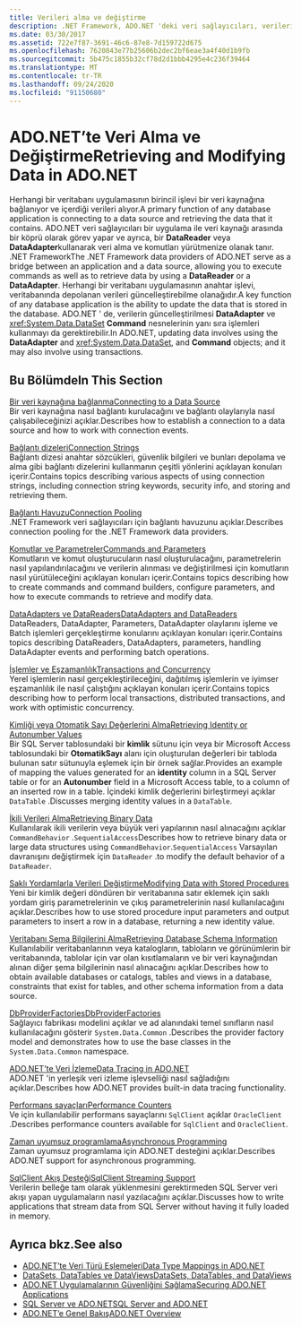 ```yaml
---
title: Verileri alma ve değiştirme
description: .NET Framework, ADO.NET 'deki veri sağlayıcıları, verileri okumak ve güncelleştirmek için bir uygulamayla veri kaynağı arasında bir köprü olarak görev yapar.
ms.date: 03/30/2017
ms.assetid: 722e7f87-3691-46c6-87e8-7d159722d675
ms.openlocfilehash: 7620843e77b25606b2dec2bf6eae3a4f40d1b9fb
ms.sourcegitcommit: 5b475c1855b32cf78d2d1bbb4295e4c236f39464
ms.translationtype: MT
ms.contentlocale: tr-TR
ms.lasthandoff: 09/24/2020
ms.locfileid: "91150680"
---
```

# <a name="retrieving-and-modifying-data-in-adonet"></a><span data-ttu-id="a5b9b-103">ADO.NET’te Veri Alma ve Değiştirme</span><span class="sxs-lookup"><span data-stu-id="a5b9b-103">Retrieving and Modifying Data in ADO.NET</span></span>

<span data-ttu-id="a5b9b-104">Herhangi bir veritabanı uygulamasının birincil işlevi bir veri kaynağına bağlanıyor ve içerdiği verileri alıyor.</span><span class="sxs-lookup"><span data-stu-id="a5b9b-104">A primary function of any database application is connecting to a data source and retrieving the data that it contains.</span></span> <span data-ttu-id="a5b9b-105">ADO.NET veri sağlayıcıları bir uygulama ile veri kaynağı arasında bir köprü olarak görev yapar ve ayrıca, bir **DataReader** veya **DataAdapter**kullanarak veri alma ve komutları yürütmenize olanak tanır. .NET Framework</span><span class="sxs-lookup"><span data-stu-id="a5b9b-105">The .NET Framework data providers of ADO.NET serve as a bridge between an application and a data source, allowing you to execute commands as well as to retrieve data by using a **DataReader** or a **DataAdapter**.</span></span> <span data-ttu-id="a5b9b-106">Herhangi bir veritabanı uygulamasının anahtar işlevi, veritabanında depolanan verileri güncelleştirebilme olanağıdır.</span><span class="sxs-lookup"><span data-stu-id="a5b9b-106">A key function of any database application is the ability to update the data that is stored in the database.</span></span> <span data-ttu-id="a5b9b-107">ADO.NET ' de, verilerin güncelleştirilmesi **DataAdapter** ve <xref:System.Data.DataSet> **Command** nesnelerinin yanı sıra işlemleri kullanmayı da gerektirebilir.</span><span class="sxs-lookup"><span data-stu-id="a5b9b-107">In ADO.NET, updating data involves using the **DataAdapter** and <xref:System.Data.DataSet>, and **Command** objects; and it may also involve using transactions.</span></span>  
  
## <a name="in-this-section"></a><span data-ttu-id="a5b9b-108">Bu Bölümde</span><span class="sxs-lookup"><span data-stu-id="a5b9b-108">In This Section</span></span>  

 [<span data-ttu-id="a5b9b-109">Bir veri kaynağına bağlanma</span><span class="sxs-lookup"><span data-stu-id="a5b9b-109">Connecting to a Data Source</span></span>](connecting-to-a-data-source.md)  
 <span data-ttu-id="a5b9b-110">Bir veri kaynağına nasıl bağlantı kurulacağını ve bağlantı olaylarıyla nasıl çalışabileceğinizi açıklar.</span><span class="sxs-lookup"><span data-stu-id="a5b9b-110">Describes how to establish a connection to a data source and how to work with connection events.</span></span>  
  
 [<span data-ttu-id="a5b9b-111">Bağlantı dizeleri</span><span class="sxs-lookup"><span data-stu-id="a5b9b-111">Connection Strings</span></span>](connection-strings.md)  
 <span data-ttu-id="a5b9b-112">Bağlantı dizesi anahtar sözcükleri, güvenlik bilgileri ve bunları depolama ve alma gibi bağlantı dizelerini kullanmanın çeşitli yönlerini açıklayan konuları içerir.</span><span class="sxs-lookup"><span data-stu-id="a5b9b-112">Contains topics describing various aspects of using connection strings, including connection string keywords, security info, and storing and retrieving them.</span></span>  
  
 [<span data-ttu-id="a5b9b-113">Bağlantı Havuzu</span><span class="sxs-lookup"><span data-stu-id="a5b9b-113">Connection Pooling</span></span>](connection-pooling.md)  
 <span data-ttu-id="a5b9b-114">.NET Framework veri sağlayıcıları için bağlantı havuzunu açıklar.</span><span class="sxs-lookup"><span data-stu-id="a5b9b-114">Describes connection pooling for the .NET Framework data providers.</span></span>  
  
 [<span data-ttu-id="a5b9b-115">Komutlar ve Parametreler</span><span class="sxs-lookup"><span data-stu-id="a5b9b-115">Commands and Parameters</span></span>](commands-and-parameters.md)  
 <span data-ttu-id="a5b9b-116">Komutların ve komut oluşturucuların nasıl oluşturulacağını, parametrelerin nasıl yapılandırılacağını ve verilerin alınması ve değiştirilmesi için komutların nasıl yürütüleceğini açıklayan konuları içerir.</span><span class="sxs-lookup"><span data-stu-id="a5b9b-116">Contains topics describing how to create commands and command builders, configure parameters, and how to execute commands to retrieve and modify data.</span></span>  
  
 [<span data-ttu-id="a5b9b-117">DataAdapters ve DataReaders</span><span class="sxs-lookup"><span data-stu-id="a5b9b-117">DataAdapters and DataReaders</span></span>](dataadapters-and-datareaders.md)  
 <span data-ttu-id="a5b9b-118">DataReaders, DataAdapter, Parameters, DataAdapter olaylarını işleme ve Batch işlemleri gerçekleştirme konularını açıklayan konuları içerir.</span><span class="sxs-lookup"><span data-stu-id="a5b9b-118">Contains topics describing DataReaders, DataAdapters, parameters, handling DataAdapter events and performing batch operations.</span></span>  
  
 [<span data-ttu-id="a5b9b-119">İşlemler ve Eşzamanlılık</span><span class="sxs-lookup"><span data-stu-id="a5b9b-119">Transactions and Concurrency</span></span>](transactions-and-concurrency.md)  
 <span data-ttu-id="a5b9b-120">Yerel işlemlerin nasıl gerçekleştirileceğini, dağıtılmış işlemlerin ve iyimser eşzamanlılık ile nasıl çalıştığını açıklayan konuları içerir.</span><span class="sxs-lookup"><span data-stu-id="a5b9b-120">Contains topics describing how to perform local transactions, distributed transactions, and work with optimistic concurrency.</span></span>  
  
 [<span data-ttu-id="a5b9b-121">Kimliği veya Otomatik Sayı Değerlerini Alma</span><span class="sxs-lookup"><span data-stu-id="a5b9b-121">Retrieving Identity or Autonumber Values</span></span>](retrieving-identity-or-autonumber-values.md)  
 <span data-ttu-id="a5b9b-122">Bir SQL Server tablosundaki bir **kimlik** sütunu için veya bir Microsoft Access tablosundaki bir **OtomatikSayı** alanı için oluşturulan değerleri bir tabloda bulunan satır sütunuyla eşlemek için bir örnek sağlar.</span><span class="sxs-lookup"><span data-stu-id="a5b9b-122">Provides an example of mapping the values generated for an **identity** column in a SQL Server table or for an **Autonumber** field in a Microsoft Access table, to a column of an inserted row in a table.</span></span> <span data-ttu-id="a5b9b-123">İçindeki kimlik değerlerini birleştirmeyi açıklar `DataTable` .</span><span class="sxs-lookup"><span data-stu-id="a5b9b-123">Discusses merging identity values in a `DataTable`.</span></span>  
  
 [<span data-ttu-id="a5b9b-124">İkili Verileri Alma</span><span class="sxs-lookup"><span data-stu-id="a5b9b-124">Retrieving Binary Data</span></span>](retrieving-binary-data.md)  
 <span data-ttu-id="a5b9b-125">Kullanılarak ikili verilerin veya büyük veri yapılarının nasıl alınacağını açıklar `CommandBehavior` .`SequentialAccess`</span><span class="sxs-lookup"><span data-stu-id="a5b9b-125">Describes how to retrieve binary data or large data structures using `CommandBehavior`.`SequentialAccess`</span></span> <span data-ttu-id="a5b9b-126">Varsayılan davranışını değiştirmek için `DataReader` .</span><span class="sxs-lookup"><span data-stu-id="a5b9b-126">to modify the default behavior of a `DataReader`.</span></span>  
  
 [<span data-ttu-id="a5b9b-127">Saklı Yordamlarla Verileri Değiştirme</span><span class="sxs-lookup"><span data-stu-id="a5b9b-127">Modifying Data with Stored Procedures</span></span>](modifying-data-with-stored-procedures.md)  
 <span data-ttu-id="a5b9b-128">Yeni bir kimlik değeri döndüren bir veritabanına satır eklemek için saklı yordam giriş parametrelerinin ve çıkış parametrelerinin nasıl kullanılacağını açıklar.</span><span class="sxs-lookup"><span data-stu-id="a5b9b-128">Describes how to use stored procedure input parameters and output parameters to insert a row in a database, returning a new identity value.</span></span>  
  
 [<span data-ttu-id="a5b9b-129">Veritabanı Şema Bilgilerini Alma</span><span class="sxs-lookup"><span data-stu-id="a5b9b-129">Retrieving Database Schema Information</span></span>](retrieving-database-schema-information.md)  
 <span data-ttu-id="a5b9b-130">Kullanılabilir veritabanlarının veya katalogların, tabloların ve görünümlerin bir veritabanında, tablolar için var olan kısıtlamaların ve bir veri kaynağından alınan diğer şema bilgilerinin nasıl alınacağını açıklar.</span><span class="sxs-lookup"><span data-stu-id="a5b9b-130">Describes how to obtain available databases or catalogs, tables and views in a database, constraints that exist for tables, and other schema information from a data source.</span></span>  
  
 [<span data-ttu-id="a5b9b-131">DbProviderFactories</span><span class="sxs-lookup"><span data-stu-id="a5b9b-131">DbProviderFactories</span></span>](dbproviderfactories.md)  
 <span data-ttu-id="a5b9b-132">Sağlayıcı fabrikası modelini açıklar ve ad alanındaki temel sınıfların nasıl kullanılacağını gösterir `System.Data.Common` .</span><span class="sxs-lookup"><span data-stu-id="a5b9b-132">Describes the provider factory model and demonstrates how to use the base classes in the `System.Data.Common` namespace.</span></span>  
  
 [<span data-ttu-id="a5b9b-133">ADO.NET’te Veri İzleme</span><span class="sxs-lookup"><span data-stu-id="a5b9b-133">Data Tracing in ADO.NET</span></span>](data-tracing.md)  
 <span data-ttu-id="a5b9b-134">ADO.NET 'in yerleşik veri izleme işlevselliği nasıl sağladığını açıklar.</span><span class="sxs-lookup"><span data-stu-id="a5b9b-134">Describes how ADO.NET provides built-in data tracing functionality.</span></span>  
  
 [<span data-ttu-id="a5b9b-135">Performans sayaçları</span><span class="sxs-lookup"><span data-stu-id="a5b9b-135">Performance Counters</span></span>](performance-counters.md)  
 <span data-ttu-id="a5b9b-136">Ve için kullanılabilir performans sayaçlarını `SqlClient` açıklar `OracleClient` .</span><span class="sxs-lookup"><span data-stu-id="a5b9b-136">Describes performance counters available for `SqlClient` and `OracleClient`.</span></span>  
  
 [<span data-ttu-id="a5b9b-137">Zaman uyumsuz programlama</span><span class="sxs-lookup"><span data-stu-id="a5b9b-137">Asynchronous Programming</span></span>](asynchronous-programming.md)  
 <span data-ttu-id="a5b9b-138">Zaman uyumsuz programlama için ADO.NET desteğini açıklar.</span><span class="sxs-lookup"><span data-stu-id="a5b9b-138">Describes ADO.NET support for asynchronous programming.</span></span>  
  
 [<span data-ttu-id="a5b9b-139">SqlClient Akış Desteği</span><span class="sxs-lookup"><span data-stu-id="a5b9b-139">SqlClient Streaming Support</span></span>](sqlclient-streaming-support.md)  
 <span data-ttu-id="a5b9b-140">Verilerin belleğe tam olarak yüklenmesini gerektirmeden SQL Server veri akışı yapan uygulamaların nasıl yazılacağını açıklar.</span><span class="sxs-lookup"><span data-stu-id="a5b9b-140">Discusses how to write applications that stream data from SQL Server without having it fully loaded in memory.</span></span>  
  
## <a name="see-also"></a><span data-ttu-id="a5b9b-141">Ayrıca bkz.</span><span class="sxs-lookup"><span data-stu-id="a5b9b-141">See also</span></span>

- [<span data-ttu-id="a5b9b-142">ADO.NET’te Veri Türü Eşlemeleri</span><span class="sxs-lookup"><span data-stu-id="a5b9b-142">Data Type Mappings in ADO.NET</span></span>](data-type-mappings-in-ado-net.md)
- [<span data-ttu-id="a5b9b-143">DataSets, DataTables ve DataViews</span><span class="sxs-lookup"><span data-stu-id="a5b9b-143">DataSets, DataTables, and DataViews</span></span>](./dataset-datatable-dataview/index.md)
- [<span data-ttu-id="a5b9b-144">ADO.NET Uygulamalarının Güvenliğini Sağlama</span><span class="sxs-lookup"><span data-stu-id="a5b9b-144">Securing ADO.NET Applications</span></span>](securing-ado-net-applications.md)
- [<span data-ttu-id="a5b9b-145">SQL Server ve ADO.NET</span><span class="sxs-lookup"><span data-stu-id="a5b9b-145">SQL Server and ADO.NET</span></span>](./sql/index.md)
- [<span data-ttu-id="a5b9b-146">ADO.NET’e Genel Bakış</span><span class="sxs-lookup"><span data-stu-id="a5b9b-146">ADO.NET Overview</span></span>](ado-net-overview.md)
